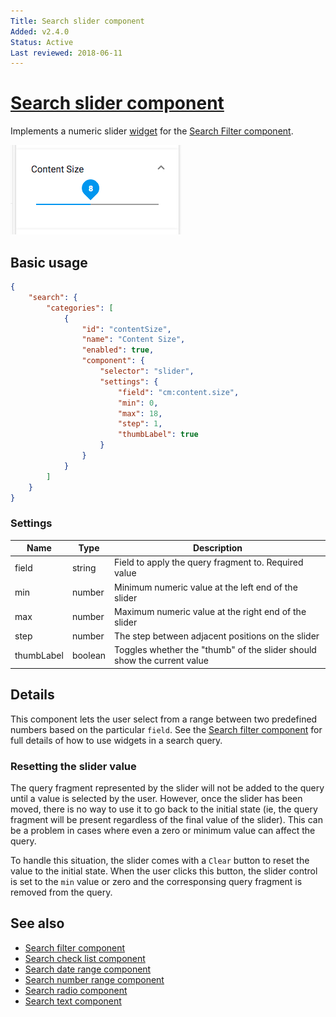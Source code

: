 ```yaml
---
Title: Search slider component
Added: v2.4.0
Status: Active
Last reviewed: 2018-06-11
---
```


# [Search slider component](../../../lib/content-services/src/lib/search/components/search-slider/search-slider.component.ts "Defined in search-slider.component.ts")

Implements a numeric slider [widget](../../../lib/testing/src/lib/core/pages/form/widgets/widget.ts) for the [Search Filter component](search-filter.component.md).

![Slider Widget](../../docassets/images/search-slider.png)

## Basic usage

```json
{
    "search": {
        "categories": [
            {
                "id": "contentSize",
                "name": "Content Size",
                "enabled": true,
                "component": {
                    "selector": "slider",
                    "settings": {
                        "field": "cm:content.size",
                        "min": 0,
                        "max": 18,
                        "step": 1,
                        "thumbLabel": true
                    }
                }
            }
        ]
    }
}
```

### Settings

| Name | Type | Description |
| ---- | ---- | ----------- |
| field | string | Field to apply the query fragment to. Required value |
| min | number | Minimum numeric value at the left end of the slider |
| max | number | Maximum numeric value at the right end of the slider |
| step | number | The step between adjacent positions on the slider |
| thumbLabel | boolean | Toggles whether the "thumb" of the slider should show the current value |

## Details

This component lets the user select from a range between two predefined numbers based on the
particular `field`. See the [Search filter component](search-filter.component.md) for full
details of how to use widgets in a search query.

### Resetting the slider value

The query fragment represented by the slider will not be added to the query until a value is
selected by the user. However, once the slider has been moved, there is no way to use it to
go back to the initial state (ie, the query fragment will be present regardless of the final
value of the slider). This can be a problem in cases where even a zero or minimum value can
affect the query.

To handle this situation, the slider comes with a `Clear` button to reset the value to the
initial state. When the user clicks this button, the slider control is set to the `min` value
or zero and the corresponsing query fragment is removed from the query.

## See also

-   [Search filter component](search-filter.component.md)
-   [Search check list component](search-check-list.component.md)
-   [Search date range component](search-date-range.component.md)
-   [Search number range component](search-number-range.component.md)
-   [Search radio component](search-radio.component.md)
-   [Search text component](search-text.component.md)
